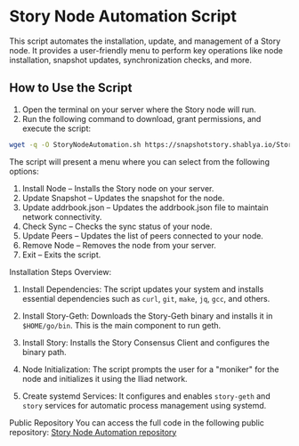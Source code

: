 # Story Node Automation Script

This script automates the installation, update, and management of a Story node. It provides a user-friendly menu to perform key operations like node installation, snapshot updates, synchronization checks, and more.

## How to Use the Script

1. Open the terminal on your server where the Story node will run.
2. Run the following command to download, grant permissions, and execute the script:

```bash
wget -q -O StoryNodeAutomation.sh https://snapshotstory.shablya.io/StoryNodeAutomation.sh && sudo chmod +x StoryNodeAutomation.sh && ./StoryNodeAutomation.sh
```
The script will present a menu where you can select from the following options:

1) Install Node – Installs the Story node on your server.
2) Update Snapshot – Updates the snapshot for the node.
3) Update addrbook.json – Updates the addrbook.json file to maintain network connectivity.
4) Check Sync – Checks the sync status of your node.
5) Update Peers – Updates the list of peers connected to your node.
6) Remove Node – Removes the node from your server.
7) Exit – Exits the script.

Installation Steps Overview:

1) Install Dependencies: The script updates your system and installs essential dependencies such as `curl`, `git`, `make`, `jq`, `gcc`, and others.

2) Install Story-Geth: Downloads the Story-Geth binary and installs it in `$HOME/go/bin`. This is the main component to run geth.

3) Install Story: Installs the Story Consensus Client and configures the binary path.

4) Node Initialization: The script prompts the user for a "moniker" for the node and initializes it using the Iliad network.

5) Create systemd Services: It configures and enables `story-geth` and `story` services for automatic process management using systemd.

Public Repository
You can access the full code in the following public repository: [Story Node Automation repository](https://github.com/nodesshablya/StoryProtocol_Services/tree/main)
